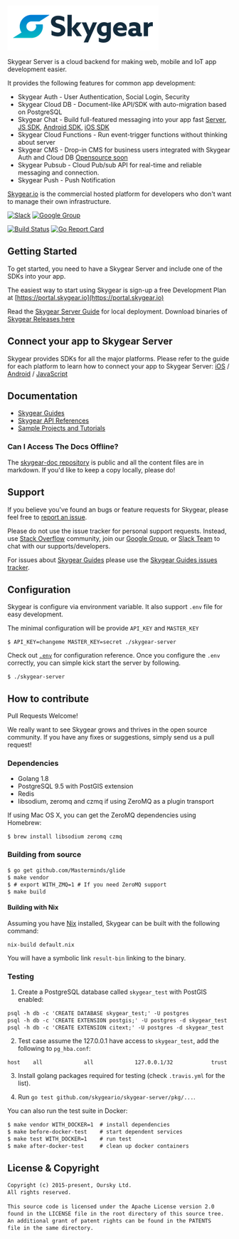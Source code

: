 ![Skygear Logo](.github/skygear-logo.png)

Skygear Server is a cloud backend for making web, mobile and IoT app development easier.

It provides the following features for common app development:
* Skygear Auth - User Authentication, Social Login, Security
* Skygear Cloud DB - Document-like API/SDK with auto-migration based on PostgreSQL
* Skygear Chat - Build full-featured messaging into your app fast
  [Server](https://github.com/SkygearIO/chat), [JS
  SDK](https://github.com/SkygearIO/chat-SDK-JS), [Android
  SDK](https://github.com/SkygearIO/chat-SDK-Android), [iOS
  SDK](https://github.com/SkygearIO/chat-SDK-iOS)
* Skygear Cloud Functions - Run event-trigger functions without thinking about
  server
* Skygear CMS - Drop-in CMS for business users integrated with Skygear Auth and
  Cloud DB [Opensource soon](https://github.com/oursky/skygear-cms)
* Skygear Pubsub - Cloud Pub/sub API for real-time and reliable messaging and
  connection.
* Skygear Push - Push Notification

[Skygear.io](https://skygear.io) is the commercial hosted platform for
developers who don't want to manage their own infrastructure.

[![Slack](https://img.shields.io/badge/join-Slack-green.svg)](https://skygear.signup.team/)
[![Google Group](https://img.shields.io/badge/join-Google%20Group-green.svg)](https://groups.google.com/forum/#!forum/skygear-user-group)

[![Build Status](https://travis-ci.org/SkygearIO/skygear-server.svg?branch=master)](https://travis-ci.org/SkygearIO/skygear-server)
[![Go Report Card](https://goreportcard.com/badge/github.com/skygeario/skygear-server)](https://goreportcard.com/report/github.com/skygeario/skygear-server)

## Getting Started

To get started, you need to have a Skygear Server and include one of the SDKs into your app.

The easiest way to start using Skygear is sign-up a free Development Plan at [https://portal.skygear.io](https://portal.skygear.io)

Read the [Skygear Server Guide](https://docs.skygear.io/guides/advanced/server/)
for local deployment. Download binaries of [Skygear Releases here](https://github.com/SkygearIO/skygear-server/releases)


## Connect your app to Skygear Server
Skygear provides SDKs for all the major platforms. Please refer to the guide for each platform to learn how to connect your app to Skygear Server: [iOS](https://docs.skygear.io/guides/get-started/ios/) / [Android](https://docs.skygear.io/guides/get-started/android/) / [JavaScript](https://docs.skygear.io/guides/get-started/js/)

## Documentation
* [Skygear Guides](https://docs.skygear.io/guides/)
* [Skygear API References](https://docs.skygear.io/api-reference/)
* [Sample Projects and Tutorials](https://github.com/skygear-demo)

### Can I Access The Docs Offline?

The [skygear-doc repository](https://github.com/skygeario/skygear-doc) is public and all the content files are in markdown. If you'd like to keep a copy locally, please do!

## Support

If you believe you've found an bugs or feature requests for Skygear, please feel
free to [report an issue](https://github.com/SkygearIO/skygear-server/issues).

Please do not use the issue tracker for personal support requests. Instead, use
[Stack Overflow](http://stackoverflow.com/questions/tagged/skygear) community,
join our [Google Group](https://groups.google.com/forum/#!forum/skygear-user-group),
or [Slack Team](https://skygear.signup.team) to chat with our
supports/developers.

For issues about [Skygear Guides](https://docs.skygear.io) please use the
[Skygear Guides issues tracker](https://github.com/skygeario/guides/issues).

## Configuration

Skygear is configure via environment variable. It also support `.env` file for
easy development.

The minimal configuration will be provide `API_KEY` and `MASTER_KEY`

```shell
$ API_KEY=changeme MASTER_KEY=secret ./skygear-server
```

Check out [`.env`](https://github.com/SkygearIO/skygear-server/blob/master/.env.example)
for configuration reference. Once you configure the `.env`
correctly, you can simple kick start the server by following.

```shell
$ ./skygear-server
```

## How to contribute

Pull Requests Welcome!

We really want to see Skygear grows and thrives in the open source community.
If you have any fixes or suggestions, simply send us a pull request!

### Dependencies

* Golang 1.8
* PostgreSQL 9.5 with PostGIS extension
* Redis
* libsodium, zeromq and czmq if using ZeroMQ as a plugin transport

If using Mac OS X, you can get the ZeroMQ dependencies using Homebrew:

```shell
$ brew install libsodium zeromq czmq
```

### Building from source

```shell
$ go get github.com/Masterminds/glide
$ make vendor
$ # export WITH_ZMQ=1 # If you need ZeroMQ support
$ make build
```

#### Building with Nix

Assuming you have [Nix](https://nixos.org/nix/) installed,
Skygear can be built with the following command:

```shell
nix-build default.nix
```

You will have a symbolic link `result-bin` linking to the binary.

### Testing

1. Create a PostgreSQL database called `skygear_test` with PostGIS enabled:

```shell
psql -h db -c 'CREATE DATABASE skygear_test;' -U postgres
psql -h db -c 'CREATE EXTENSION postgis;' -U postgres -d skygear_test
psql -h db -c 'CREATE EXTENSION citext;' -U postgres -d skygear_test
```

2. Test case assume the 127.0.0.1 have access to `skygear_test`, add the
following to `pg_hba.conf`:

```
host    all             all             127.0.0.1/32            trust
```

3. Install golang packages required for testing (check `.travis.yml` for the
   list).

4. Run `go test github.com/skygeario/skygear-server/pkg/...`.

You can also run the test suite in Docker:

```
$ make vendor WITH_DOCKER=1  # install dependencies
$ make before-docker-test    # start dependent services
$ make test WITH_DOCKER=1    # run test
$ make after-docker-test     # clean up docker containers
```

## License & Copyright

```
Copyright (c) 2015-present, Oursky Ltd.
All rights reserved.

This source code is licensed under the Apache License version 2.0
found in the LICENSE file in the root directory of this source tree.
An additional grant of patent rights can be found in the PATENTS
file in the same directory.

```
